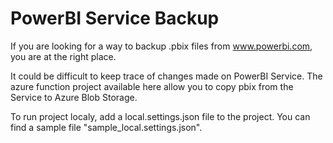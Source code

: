 # PowerBI Service Backup

If you are looking for a way to backup .pbix files from www.powerbi.com, you are at the right place. 

It could be difficult to keep trace of changes made on PowerBI Service.
The azure function project available here allow you to copy pbix from the Service to Azure Blob Storage.

To run project localy, add a local.settings.json file to the project. You can find a sample file "sample_local.settings.json".